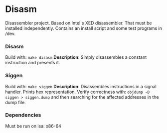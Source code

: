 # Disasm

Disassembler project. Based on Intel's XED disassembler. That must be installed independently.
Contains an install script and some test programs in /dev.

### Disasm
Build with: `make disasm`
**Description**: Simply disassembles a constant instruction and presents it. 

### Siggen
Build with: `make siggen`
**Description**: Disassembles instructions in a signal handler. Prints hex representation.
Verify correctness with: `objdump -D siggen > siggen.dump` and then searching for the affected addresses in the dump file.

### Dependencies

Must be run on isa: x86-64